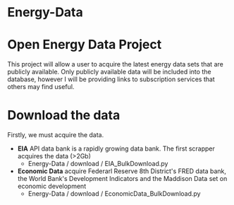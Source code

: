 Energy-Data
===========

Open Energy Data Project
=======
This project will allow a user to acquire the latest energy data sets that are publicly available. Only publicly available data will be included into the database, however I will be providing links to subscription services that others may find useful.

Download the data
=======
Firstly, we must acquire the data.
* **EIA** API data bank is a rapidly growing data bank. The first scrapper acquires the data (>2Gb)
  * Energy-Data / download / EIA_BulkDownload.py
* **Economic Data** acquire Federarl Reserve 8th District's FRED data bank, the World Bank's Development Indicators and the Maddison Data set on economic development
  * Energy-Data / download / EconomicData_BulkDownload.py
